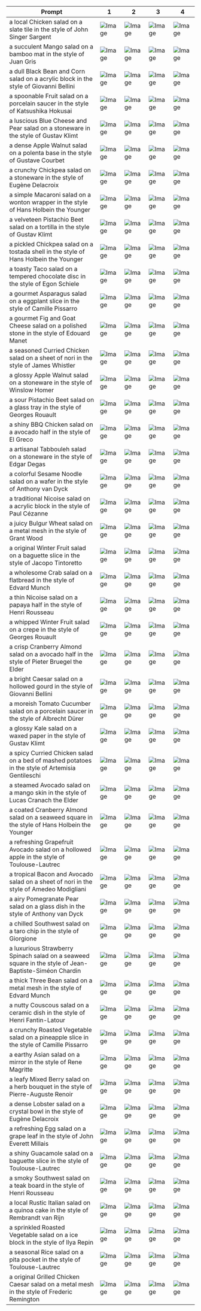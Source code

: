 | Prompt | 1 | 2 | 3 | 4 |
|-|-|-|-|-|
| a local Chicken salad on a slate tile in the style of John Singer Sargent | ![Image](https://salad-benchmark-public-assets.s3.us-east-2.amazonaws.com/sdxl/5bcdba63-022c-4b90-820d-f2cc7de68fd6-0.jpg) | ![Image](https://salad-benchmark-public-assets.s3.us-east-2.amazonaws.com/sdxl/5bcdba63-022c-4b90-820d-f2cc7de68fd6-1.jpg) | ![Image](https://salad-benchmark-public-assets.s3.us-east-2.amazonaws.com/sdxl/5bcdba63-022c-4b90-820d-f2cc7de68fd6-2.jpg) | ![Image](https://salad-benchmark-public-assets.s3.us-east-2.amazonaws.com/sdxl/5bcdba63-022c-4b90-820d-f2cc7de68fd6-3.jpg) |
| a succulent Mango salad on a bamboo mat in the style of Juan Gris | ![Image](https://salad-benchmark-public-assets.s3.us-east-2.amazonaws.com/sdxl/a3b70df2-574b-4894-a43c-8a6ea37b4f28-0.jpg) | ![Image](https://salad-benchmark-public-assets.s3.us-east-2.amazonaws.com/sdxl/a3b70df2-574b-4894-a43c-8a6ea37b4f28-1.jpg) | ![Image](https://salad-benchmark-public-assets.s3.us-east-2.amazonaws.com/sdxl/a3b70df2-574b-4894-a43c-8a6ea37b4f28-2.jpg) | ![Image](https://salad-benchmark-public-assets.s3.us-east-2.amazonaws.com/sdxl/a3b70df2-574b-4894-a43c-8a6ea37b4f28-3.jpg) |
| a dull Black Bean and Corn salad on a acrylic block in the style of Giovanni Bellini | ![Image](https://salad-benchmark-public-assets.s3.us-east-2.amazonaws.com/sdxl/7d4111a1-942a-4522-b63b-58539557ca2d-0.jpg) | ![Image](https://salad-benchmark-public-assets.s3.us-east-2.amazonaws.com/sdxl/7d4111a1-942a-4522-b63b-58539557ca2d-1.jpg) | ![Image](https://salad-benchmark-public-assets.s3.us-east-2.amazonaws.com/sdxl/7d4111a1-942a-4522-b63b-58539557ca2d-2.jpg) | ![Image](https://salad-benchmark-public-assets.s3.us-east-2.amazonaws.com/sdxl/7d4111a1-942a-4522-b63b-58539557ca2d-3.jpg) |
| a spoonable Fruit salad on a porcelain saucer in the style of Katsushika Hokusai | ![Image](https://salad-benchmark-public-assets.s3.us-east-2.amazonaws.com/sdxl/10d22b12-b89b-4a95-9a51-af67dac19e07-0.jpg) | ![Image](https://salad-benchmark-public-assets.s3.us-east-2.amazonaws.com/sdxl/10d22b12-b89b-4a95-9a51-af67dac19e07-1.jpg) | ![Image](https://salad-benchmark-public-assets.s3.us-east-2.amazonaws.com/sdxl/10d22b12-b89b-4a95-9a51-af67dac19e07-2.jpg) | ![Image](https://salad-benchmark-public-assets.s3.us-east-2.amazonaws.com/sdxl/10d22b12-b89b-4a95-9a51-af67dac19e07-3.jpg) |
| a luscious Blue Cheese and Pear salad on a stoneware in the style of Gustav Klimt | ![Image](https://salad-benchmark-public-assets.s3.us-east-2.amazonaws.com/sdxl/6b9bfae2-4800-4e14-be34-4daf4bab522a-0.jpg) | ![Image](https://salad-benchmark-public-assets.s3.us-east-2.amazonaws.com/sdxl/6b9bfae2-4800-4e14-be34-4daf4bab522a-1.jpg) | ![Image](https://salad-benchmark-public-assets.s3.us-east-2.amazonaws.com/sdxl/6b9bfae2-4800-4e14-be34-4daf4bab522a-2.jpg) | ![Image](https://salad-benchmark-public-assets.s3.us-east-2.amazonaws.com/sdxl/6b9bfae2-4800-4e14-be34-4daf4bab522a-3.jpg) |
| a dense Apple Walnut salad on a polenta base in the style of Gustave Courbet | ![Image](https://salad-benchmark-public-assets.s3.us-east-2.amazonaws.com/sdxl/38e541b6-f6e5-475e-988f-c8449dfed81b-0.jpg) | ![Image](https://salad-benchmark-public-assets.s3.us-east-2.amazonaws.com/sdxl/38e541b6-f6e5-475e-988f-c8449dfed81b-1.jpg) | ![Image](https://salad-benchmark-public-assets.s3.us-east-2.amazonaws.com/sdxl/38e541b6-f6e5-475e-988f-c8449dfed81b-2.jpg) | ![Image](https://salad-benchmark-public-assets.s3.us-east-2.amazonaws.com/sdxl/38e541b6-f6e5-475e-988f-c8449dfed81b-3.jpg) |
| a crunchy Chickpea salad on a stoneware in the style of Eugène Delacroix | ![Image](https://salad-benchmark-public-assets.s3.us-east-2.amazonaws.com/sdxl/240ed250-7db5-4367-829b-f2bf1cbe90a5-0.jpg) | ![Image](https://salad-benchmark-public-assets.s3.us-east-2.amazonaws.com/sdxl/240ed250-7db5-4367-829b-f2bf1cbe90a5-1.jpg) | ![Image](https://salad-benchmark-public-assets.s3.us-east-2.amazonaws.com/sdxl/240ed250-7db5-4367-829b-f2bf1cbe90a5-2.jpg) | ![Image](https://salad-benchmark-public-assets.s3.us-east-2.amazonaws.com/sdxl/240ed250-7db5-4367-829b-f2bf1cbe90a5-3.jpg) |
| a simple Macaroni salad on a wonton wrapper in the style of Hans Holbein the Younger | ![Image](https://salad-benchmark-public-assets.s3.us-east-2.amazonaws.com/sdxl/f924f81b-7165-4fdd-9d1d-df10b167f511-0.jpg) | ![Image](https://salad-benchmark-public-assets.s3.us-east-2.amazonaws.com/sdxl/f924f81b-7165-4fdd-9d1d-df10b167f511-1.jpg) | ![Image](https://salad-benchmark-public-assets.s3.us-east-2.amazonaws.com/sdxl/f924f81b-7165-4fdd-9d1d-df10b167f511-2.jpg) | ![Image](https://salad-benchmark-public-assets.s3.us-east-2.amazonaws.com/sdxl/f924f81b-7165-4fdd-9d1d-df10b167f511-3.jpg) |
| a velveteen Pistachio Beet salad on a tortilla in the style of Gustav Klimt | ![Image](https://salad-benchmark-public-assets.s3.us-east-2.amazonaws.com/sdxl/06f66568-51ef-4d88-a2eb-a8dfbddb9694-0.jpg) | ![Image](https://salad-benchmark-public-assets.s3.us-east-2.amazonaws.com/sdxl/06f66568-51ef-4d88-a2eb-a8dfbddb9694-1.jpg) | ![Image](https://salad-benchmark-public-assets.s3.us-east-2.amazonaws.com/sdxl/06f66568-51ef-4d88-a2eb-a8dfbddb9694-2.jpg) | ![Image](https://salad-benchmark-public-assets.s3.us-east-2.amazonaws.com/sdxl/06f66568-51ef-4d88-a2eb-a8dfbddb9694-3.jpg) |
| a pickled Chickpea salad on a tostada shell in the style of Hans Holbein the Younger | ![Image](https://salad-benchmark-public-assets.s3.us-east-2.amazonaws.com/sdxl/629e1a8c-7369-4a96-8682-4ad3328e23bf-0.jpg) | ![Image](https://salad-benchmark-public-assets.s3.us-east-2.amazonaws.com/sdxl/629e1a8c-7369-4a96-8682-4ad3328e23bf-1.jpg) | ![Image](https://salad-benchmark-public-assets.s3.us-east-2.amazonaws.com/sdxl/629e1a8c-7369-4a96-8682-4ad3328e23bf-2.jpg) | ![Image](https://salad-benchmark-public-assets.s3.us-east-2.amazonaws.com/sdxl/629e1a8c-7369-4a96-8682-4ad3328e23bf-3.jpg) |
| a toasty Taco salad on a tempered chocolate disc in the style of Egon Schiele | ![Image](https://salad-benchmark-public-assets.s3.us-east-2.amazonaws.com/sdxl/a0883d04-9955-4c39-b8f3-7d6bcbb203aa-0.jpg) | ![Image](https://salad-benchmark-public-assets.s3.us-east-2.amazonaws.com/sdxl/a0883d04-9955-4c39-b8f3-7d6bcbb203aa-1.jpg) | ![Image](https://salad-benchmark-public-assets.s3.us-east-2.amazonaws.com/sdxl/a0883d04-9955-4c39-b8f3-7d6bcbb203aa-2.jpg) | ![Image](https://salad-benchmark-public-assets.s3.us-east-2.amazonaws.com/sdxl/a0883d04-9955-4c39-b8f3-7d6bcbb203aa-3.jpg) |
| a gourmet Asparagus salad on a eggplant slice in the style of Camille Pissarro | ![Image](https://salad-benchmark-public-assets.s3.us-east-2.amazonaws.com/sdxl/50b59043-7dd5-45f3-9dbf-c1a7ec564aa9-0.jpg) | ![Image](https://salad-benchmark-public-assets.s3.us-east-2.amazonaws.com/sdxl/50b59043-7dd5-45f3-9dbf-c1a7ec564aa9-1.jpg) | ![Image](https://salad-benchmark-public-assets.s3.us-east-2.amazonaws.com/sdxl/50b59043-7dd5-45f3-9dbf-c1a7ec564aa9-2.jpg) | ![Image](https://salad-benchmark-public-assets.s3.us-east-2.amazonaws.com/sdxl/50b59043-7dd5-45f3-9dbf-c1a7ec564aa9-3.jpg) |
| a gourmet Fig and Goat Cheese salad on a polished stone in the style of Edouard Manet | ![Image](https://salad-benchmark-public-assets.s3.us-east-2.amazonaws.com/sdxl/82312955-5321-4777-a10b-e65c819edd7f-0.jpg) | ![Image](https://salad-benchmark-public-assets.s3.us-east-2.amazonaws.com/sdxl/82312955-5321-4777-a10b-e65c819edd7f-1.jpg) | ![Image](https://salad-benchmark-public-assets.s3.us-east-2.amazonaws.com/sdxl/82312955-5321-4777-a10b-e65c819edd7f-2.jpg) | ![Image](https://salad-benchmark-public-assets.s3.us-east-2.amazonaws.com/sdxl/82312955-5321-4777-a10b-e65c819edd7f-3.jpg) |
| a seasoned Curried Chicken salad on a sheet of nori in the style of James Whistler | ![Image](https://salad-benchmark-public-assets.s3.us-east-2.amazonaws.com/sdxl/783932f4-c11a-4410-bd29-f905499163a6-0.jpg) | ![Image](https://salad-benchmark-public-assets.s3.us-east-2.amazonaws.com/sdxl/783932f4-c11a-4410-bd29-f905499163a6-1.jpg) | ![Image](https://salad-benchmark-public-assets.s3.us-east-2.amazonaws.com/sdxl/783932f4-c11a-4410-bd29-f905499163a6-2.jpg) | ![Image](https://salad-benchmark-public-assets.s3.us-east-2.amazonaws.com/sdxl/783932f4-c11a-4410-bd29-f905499163a6-3.jpg) |
| a glossy Apple Walnut salad on a stoneware in the style of Winslow Homer | ![Image](https://salad-benchmark-public-assets.s3.us-east-2.amazonaws.com/sdxl/d3abfcc4-229e-456f-9661-223519c926fc-0.jpg) | ![Image](https://salad-benchmark-public-assets.s3.us-east-2.amazonaws.com/sdxl/d3abfcc4-229e-456f-9661-223519c926fc-1.jpg) | ![Image](https://salad-benchmark-public-assets.s3.us-east-2.amazonaws.com/sdxl/d3abfcc4-229e-456f-9661-223519c926fc-2.jpg) | ![Image](https://salad-benchmark-public-assets.s3.us-east-2.amazonaws.com/sdxl/d3abfcc4-229e-456f-9661-223519c926fc-3.jpg) |
| a sour Pistachio Beet salad on a glass tray in the style of Georges Rouault | ![Image](https://salad-benchmark-public-assets.s3.us-east-2.amazonaws.com/sdxl/d7aa5b3d-3037-4474-9083-7f62b7b42517-0.jpg) | ![Image](https://salad-benchmark-public-assets.s3.us-east-2.amazonaws.com/sdxl/d7aa5b3d-3037-4474-9083-7f62b7b42517-1.jpg) | ![Image](https://salad-benchmark-public-assets.s3.us-east-2.amazonaws.com/sdxl/d7aa5b3d-3037-4474-9083-7f62b7b42517-2.jpg) | ![Image](https://salad-benchmark-public-assets.s3.us-east-2.amazonaws.com/sdxl/d7aa5b3d-3037-4474-9083-7f62b7b42517-3.jpg) |
| a shiny BBQ Chicken salad on a avocado half in the style of El Greco | ![Image](https://salad-benchmark-public-assets.s3.us-east-2.amazonaws.com/sdxl/faf7ed58-ca4d-4014-97b7-9ad8aff3f5ea-0.jpg) | ![Image](https://salad-benchmark-public-assets.s3.us-east-2.amazonaws.com/sdxl/faf7ed58-ca4d-4014-97b7-9ad8aff3f5ea-1.jpg) | ![Image](https://salad-benchmark-public-assets.s3.us-east-2.amazonaws.com/sdxl/faf7ed58-ca4d-4014-97b7-9ad8aff3f5ea-2.jpg) | ![Image](https://salad-benchmark-public-assets.s3.us-east-2.amazonaws.com/sdxl/faf7ed58-ca4d-4014-97b7-9ad8aff3f5ea-3.jpg) |
| a artisanal Tabbouleh salad on a stoneware in the style of Edgar Degas | ![Image](https://salad-benchmark-public-assets.s3.us-east-2.amazonaws.com/sdxl/573447d6-4dff-41c1-9c33-1b38690094f6-0.jpg) | ![Image](https://salad-benchmark-public-assets.s3.us-east-2.amazonaws.com/sdxl/573447d6-4dff-41c1-9c33-1b38690094f6-1.jpg) | ![Image](https://salad-benchmark-public-assets.s3.us-east-2.amazonaws.com/sdxl/573447d6-4dff-41c1-9c33-1b38690094f6-2.jpg) | ![Image](https://salad-benchmark-public-assets.s3.us-east-2.amazonaws.com/sdxl/573447d6-4dff-41c1-9c33-1b38690094f6-3.jpg) |
| a colorful Sesame Noodle salad on a wafer in the style of Anthony van Dyck | ![Image](https://salad-benchmark-public-assets.s3.us-east-2.amazonaws.com/sdxl/699b95a1-8220-4d6a-8695-25b5f42413d0-0.jpg) | ![Image](https://salad-benchmark-public-assets.s3.us-east-2.amazonaws.com/sdxl/699b95a1-8220-4d6a-8695-25b5f42413d0-1.jpg) | ![Image](https://salad-benchmark-public-assets.s3.us-east-2.amazonaws.com/sdxl/699b95a1-8220-4d6a-8695-25b5f42413d0-2.jpg) | ![Image](https://salad-benchmark-public-assets.s3.us-east-2.amazonaws.com/sdxl/699b95a1-8220-4d6a-8695-25b5f42413d0-3.jpg) |
| a traditional Nicoise salad on a acrylic block in the style of Paul Cézanne | ![Image](https://salad-benchmark-public-assets.s3.us-east-2.amazonaws.com/sdxl/50468d8b-5f8a-418f-ad64-d972348f9e7c-0.jpg) | ![Image](https://salad-benchmark-public-assets.s3.us-east-2.amazonaws.com/sdxl/50468d8b-5f8a-418f-ad64-d972348f9e7c-1.jpg) | ![Image](https://salad-benchmark-public-assets.s3.us-east-2.amazonaws.com/sdxl/50468d8b-5f8a-418f-ad64-d972348f9e7c-2.jpg) | ![Image](https://salad-benchmark-public-assets.s3.us-east-2.amazonaws.com/sdxl/50468d8b-5f8a-418f-ad64-d972348f9e7c-3.jpg) |
| a juicy Bulgur Wheat salad on a metal mesh in the style of Grant Wood | ![Image](https://salad-benchmark-public-assets.s3.us-east-2.amazonaws.com/sdxl/f09d84a2-df0a-4377-91d3-d6127ed3e4a6-0.jpg) | ![Image](https://salad-benchmark-public-assets.s3.us-east-2.amazonaws.com/sdxl/f09d84a2-df0a-4377-91d3-d6127ed3e4a6-1.jpg) | ![Image](https://salad-benchmark-public-assets.s3.us-east-2.amazonaws.com/sdxl/f09d84a2-df0a-4377-91d3-d6127ed3e4a6-2.jpg) | ![Image](https://salad-benchmark-public-assets.s3.us-east-2.amazonaws.com/sdxl/f09d84a2-df0a-4377-91d3-d6127ed3e4a6-3.jpg) |
| a original Winter Fruit salad on a baguette slice in the style of Jacopo Tintoretto | ![Image](https://salad-benchmark-public-assets.s3.us-east-2.amazonaws.com/sdxl/a3f34ee1-4cdb-4561-bb13-e0eed0079399-0.jpg) | ![Image](https://salad-benchmark-public-assets.s3.us-east-2.amazonaws.com/sdxl/a3f34ee1-4cdb-4561-bb13-e0eed0079399-1.jpg) | ![Image](https://salad-benchmark-public-assets.s3.us-east-2.amazonaws.com/sdxl/a3f34ee1-4cdb-4561-bb13-e0eed0079399-2.jpg) | ![Image](https://salad-benchmark-public-assets.s3.us-east-2.amazonaws.com/sdxl/a3f34ee1-4cdb-4561-bb13-e0eed0079399-3.jpg) |
| a wholesome Crab salad on a flatbread in the style of Edvard Munch | ![Image](https://salad-benchmark-public-assets.s3.us-east-2.amazonaws.com/sdxl/5862167d-15fa-4408-826a-8c44f686b61c-0.jpg) | ![Image](https://salad-benchmark-public-assets.s3.us-east-2.amazonaws.com/sdxl/5862167d-15fa-4408-826a-8c44f686b61c-1.jpg) | ![Image](https://salad-benchmark-public-assets.s3.us-east-2.amazonaws.com/sdxl/5862167d-15fa-4408-826a-8c44f686b61c-2.jpg) | ![Image](https://salad-benchmark-public-assets.s3.us-east-2.amazonaws.com/sdxl/5862167d-15fa-4408-826a-8c44f686b61c-3.jpg) |
| a thin Nicoise salad on a papaya half in the style of Henri Rousseau | ![Image](https://salad-benchmark-public-assets.s3.us-east-2.amazonaws.com/sdxl/53dcba5d-be26-4cf5-8dd0-6eca880e1ddd-0.jpg) | ![Image](https://salad-benchmark-public-assets.s3.us-east-2.amazonaws.com/sdxl/53dcba5d-be26-4cf5-8dd0-6eca880e1ddd-1.jpg) | ![Image](https://salad-benchmark-public-assets.s3.us-east-2.amazonaws.com/sdxl/53dcba5d-be26-4cf5-8dd0-6eca880e1ddd-2.jpg) | ![Image](https://salad-benchmark-public-assets.s3.us-east-2.amazonaws.com/sdxl/53dcba5d-be26-4cf5-8dd0-6eca880e1ddd-3.jpg) |
| a whipped Winter Fruit salad on a crepe in the style of Georges Rouault | ![Image](https://salad-benchmark-public-assets.s3.us-east-2.amazonaws.com/sdxl/b82f64af-806b-4d0e-8135-249f93cee1ec-0.jpg) | ![Image](https://salad-benchmark-public-assets.s3.us-east-2.amazonaws.com/sdxl/b82f64af-806b-4d0e-8135-249f93cee1ec-1.jpg) | ![Image](https://salad-benchmark-public-assets.s3.us-east-2.amazonaws.com/sdxl/b82f64af-806b-4d0e-8135-249f93cee1ec-2.jpg) | ![Image](https://salad-benchmark-public-assets.s3.us-east-2.amazonaws.com/sdxl/b82f64af-806b-4d0e-8135-249f93cee1ec-3.jpg) |
| a crisp Cranberry Almond salad on a avocado half in the style of Pieter Bruegel the Elder | ![Image](https://salad-benchmark-public-assets.s3.us-east-2.amazonaws.com/sdxl/41c8edc8-45f9-4741-9531-09195b94c0d5-0.jpg) | ![Image](https://salad-benchmark-public-assets.s3.us-east-2.amazonaws.com/sdxl/41c8edc8-45f9-4741-9531-09195b94c0d5-1.jpg) | ![Image](https://salad-benchmark-public-assets.s3.us-east-2.amazonaws.com/sdxl/41c8edc8-45f9-4741-9531-09195b94c0d5-2.jpg) | ![Image](https://salad-benchmark-public-assets.s3.us-east-2.amazonaws.com/sdxl/41c8edc8-45f9-4741-9531-09195b94c0d5-3.jpg) |
| a bright Caesar salad on a hollowed gourd in the style of Giovanni Bellini | ![Image](https://salad-benchmark-public-assets.s3.us-east-2.amazonaws.com/sdxl/e7bef28b-f2d8-4718-ae75-ed0fba7a24ff-0.jpg) | ![Image](https://salad-benchmark-public-assets.s3.us-east-2.amazonaws.com/sdxl/e7bef28b-f2d8-4718-ae75-ed0fba7a24ff-1.jpg) | ![Image](https://salad-benchmark-public-assets.s3.us-east-2.amazonaws.com/sdxl/e7bef28b-f2d8-4718-ae75-ed0fba7a24ff-2.jpg) | ![Image](https://salad-benchmark-public-assets.s3.us-east-2.amazonaws.com/sdxl/e7bef28b-f2d8-4718-ae75-ed0fba7a24ff-3.jpg) |
| a moreish Tomato Cucumber salad on a porcelain saucer in the style of Albrecht Dürer | ![Image](https://salad-benchmark-public-assets.s3.us-east-2.amazonaws.com/sdxl/9582f7bc-65d8-4f27-8e29-fdccc17d9a9f-0.jpg) | ![Image](https://salad-benchmark-public-assets.s3.us-east-2.amazonaws.com/sdxl/9582f7bc-65d8-4f27-8e29-fdccc17d9a9f-1.jpg) | ![Image](https://salad-benchmark-public-assets.s3.us-east-2.amazonaws.com/sdxl/9582f7bc-65d8-4f27-8e29-fdccc17d9a9f-2.jpg) | ![Image](https://salad-benchmark-public-assets.s3.us-east-2.amazonaws.com/sdxl/9582f7bc-65d8-4f27-8e29-fdccc17d9a9f-3.jpg) |
| a glossy Kale salad on a waxed paper in the style of Gustav Klimt | ![Image](https://salad-benchmark-public-assets.s3.us-east-2.amazonaws.com/sdxl/9d462a6d-c52c-4f43-a401-099494f25dec-0.jpg) | ![Image](https://salad-benchmark-public-assets.s3.us-east-2.amazonaws.com/sdxl/9d462a6d-c52c-4f43-a401-099494f25dec-1.jpg) | ![Image](https://salad-benchmark-public-assets.s3.us-east-2.amazonaws.com/sdxl/9d462a6d-c52c-4f43-a401-099494f25dec-2.jpg) | ![Image](https://salad-benchmark-public-assets.s3.us-east-2.amazonaws.com/sdxl/9d462a6d-c52c-4f43-a401-099494f25dec-3.jpg) |
| a spicy Curried Chicken salad on a bed of mashed potatoes in the style of Artemisia Gentileschi | ![Image](https://salad-benchmark-public-assets.s3.us-east-2.amazonaws.com/sdxl/23f037c3-0117-4e5a-8e05-30b607e1fe90-0.jpg) | ![Image](https://salad-benchmark-public-assets.s3.us-east-2.amazonaws.com/sdxl/23f037c3-0117-4e5a-8e05-30b607e1fe90-1.jpg) | ![Image](https://salad-benchmark-public-assets.s3.us-east-2.amazonaws.com/sdxl/23f037c3-0117-4e5a-8e05-30b607e1fe90-2.jpg) | ![Image](https://salad-benchmark-public-assets.s3.us-east-2.amazonaws.com/sdxl/23f037c3-0117-4e5a-8e05-30b607e1fe90-3.jpg) |
| a steamed Avocado salad on a mango skin in the style of Lucas Cranach the Elder | ![Image](https://salad-benchmark-public-assets.s3.us-east-2.amazonaws.com/sdxl/61cfc124-683a-4778-b095-56222fa18ac2-0.jpg) | ![Image](https://salad-benchmark-public-assets.s3.us-east-2.amazonaws.com/sdxl/61cfc124-683a-4778-b095-56222fa18ac2-1.jpg) | ![Image](https://salad-benchmark-public-assets.s3.us-east-2.amazonaws.com/sdxl/61cfc124-683a-4778-b095-56222fa18ac2-2.jpg) | ![Image](https://salad-benchmark-public-assets.s3.us-east-2.amazonaws.com/sdxl/61cfc124-683a-4778-b095-56222fa18ac2-3.jpg) |
| a coated Cranberry Almond salad on a seaweed square in the style of Hans Holbein the Younger | ![Image](https://salad-benchmark-public-assets.s3.us-east-2.amazonaws.com/sdxl/059e74b1-d35c-4614-8984-93d230c395e2-0.jpg) | ![Image](https://salad-benchmark-public-assets.s3.us-east-2.amazonaws.com/sdxl/059e74b1-d35c-4614-8984-93d230c395e2-1.jpg) | ![Image](https://salad-benchmark-public-assets.s3.us-east-2.amazonaws.com/sdxl/059e74b1-d35c-4614-8984-93d230c395e2-2.jpg) | ![Image](https://salad-benchmark-public-assets.s3.us-east-2.amazonaws.com/sdxl/059e74b1-d35c-4614-8984-93d230c395e2-3.jpg) |
| a refreshing Grapefruit Avocado salad on a hollowed apple in the style of Toulouse-Lautrec | ![Image](https://salad-benchmark-public-assets.s3.us-east-2.amazonaws.com/sdxl/08a84395-4b3c-4387-8523-6c2bcee0241c-0.jpg) | ![Image](https://salad-benchmark-public-assets.s3.us-east-2.amazonaws.com/sdxl/08a84395-4b3c-4387-8523-6c2bcee0241c-1.jpg) | ![Image](https://salad-benchmark-public-assets.s3.us-east-2.amazonaws.com/sdxl/08a84395-4b3c-4387-8523-6c2bcee0241c-2.jpg) | ![Image](https://salad-benchmark-public-assets.s3.us-east-2.amazonaws.com/sdxl/08a84395-4b3c-4387-8523-6c2bcee0241c-3.jpg) |
| a tropical Bacon and Avocado salad on a sheet of nori in the style of Amedeo Modigliani | ![Image](https://salad-benchmark-public-assets.s3.us-east-2.amazonaws.com/sdxl/2cb59ec0-3196-4636-b992-a4bacdbdacdb-0.jpg) | ![Image](https://salad-benchmark-public-assets.s3.us-east-2.amazonaws.com/sdxl/2cb59ec0-3196-4636-b992-a4bacdbdacdb-1.jpg) | ![Image](https://salad-benchmark-public-assets.s3.us-east-2.amazonaws.com/sdxl/2cb59ec0-3196-4636-b992-a4bacdbdacdb-2.jpg) | ![Image](https://salad-benchmark-public-assets.s3.us-east-2.amazonaws.com/sdxl/2cb59ec0-3196-4636-b992-a4bacdbdacdb-3.jpg) |
| a airy Pomegranate Pear salad on a glass dish in the style of Anthony van Dyck | ![Image](https://salad-benchmark-public-assets.s3.us-east-2.amazonaws.com/sdxl/a2cd7f72-a780-4426-be8d-da8dff575d82-0.jpg) | ![Image](https://salad-benchmark-public-assets.s3.us-east-2.amazonaws.com/sdxl/a2cd7f72-a780-4426-be8d-da8dff575d82-1.jpg) | ![Image](https://salad-benchmark-public-assets.s3.us-east-2.amazonaws.com/sdxl/a2cd7f72-a780-4426-be8d-da8dff575d82-2.jpg) | ![Image](https://salad-benchmark-public-assets.s3.us-east-2.amazonaws.com/sdxl/a2cd7f72-a780-4426-be8d-da8dff575d82-3.jpg) |
| a chilled Southwest salad on a taro chip in the style of Giorgione | ![Image](https://salad-benchmark-public-assets.s3.us-east-2.amazonaws.com/sdxl/95824de3-c3b2-42ef-82bb-a54d6810ac95-0.jpg) | ![Image](https://salad-benchmark-public-assets.s3.us-east-2.amazonaws.com/sdxl/95824de3-c3b2-42ef-82bb-a54d6810ac95-1.jpg) | ![Image](https://salad-benchmark-public-assets.s3.us-east-2.amazonaws.com/sdxl/95824de3-c3b2-42ef-82bb-a54d6810ac95-2.jpg) | ![Image](https://salad-benchmark-public-assets.s3.us-east-2.amazonaws.com/sdxl/95824de3-c3b2-42ef-82bb-a54d6810ac95-3.jpg) |
| a luxurious Strawberry Spinach salad on a seaweed square in the style of Jean-Baptiste-Siméon Chardin | ![Image](https://salad-benchmark-public-assets.s3.us-east-2.amazonaws.com/sdxl/0a8f46c8-7639-42cb-9bfa-47d4a4860a97-0.jpg) | ![Image](https://salad-benchmark-public-assets.s3.us-east-2.amazonaws.com/sdxl/0a8f46c8-7639-42cb-9bfa-47d4a4860a97-1.jpg) | ![Image](https://salad-benchmark-public-assets.s3.us-east-2.amazonaws.com/sdxl/0a8f46c8-7639-42cb-9bfa-47d4a4860a97-2.jpg) | ![Image](https://salad-benchmark-public-assets.s3.us-east-2.amazonaws.com/sdxl/0a8f46c8-7639-42cb-9bfa-47d4a4860a97-3.jpg) |
| a thick Three Bean salad on a metal mesh in the style of Edvard Munch | ![Image](https://salad-benchmark-public-assets.s3.us-east-2.amazonaws.com/sdxl/0441a91a-d856-47ae-b80d-8f9ee0463b3f-0.jpg) | ![Image](https://salad-benchmark-public-assets.s3.us-east-2.amazonaws.com/sdxl/0441a91a-d856-47ae-b80d-8f9ee0463b3f-1.jpg) | ![Image](https://salad-benchmark-public-assets.s3.us-east-2.amazonaws.com/sdxl/0441a91a-d856-47ae-b80d-8f9ee0463b3f-2.jpg) | ![Image](https://salad-benchmark-public-assets.s3.us-east-2.amazonaws.com/sdxl/0441a91a-d856-47ae-b80d-8f9ee0463b3f-3.jpg) |
| a nutty Couscous salad on a ceramic dish in the style of Henri Fantin-Latour | ![Image](https://salad-benchmark-public-assets.s3.us-east-2.amazonaws.com/sdxl/8be6b01f-bf81-4bad-b2fc-8bb1d07edf6a-0.jpg) | ![Image](https://salad-benchmark-public-assets.s3.us-east-2.amazonaws.com/sdxl/8be6b01f-bf81-4bad-b2fc-8bb1d07edf6a-1.jpg) | ![Image](https://salad-benchmark-public-assets.s3.us-east-2.amazonaws.com/sdxl/8be6b01f-bf81-4bad-b2fc-8bb1d07edf6a-2.jpg) | ![Image](https://salad-benchmark-public-assets.s3.us-east-2.amazonaws.com/sdxl/8be6b01f-bf81-4bad-b2fc-8bb1d07edf6a-3.jpg) |
| a crunchy Roasted Vegetable salad on a pineapple slice in the style of Camille Pissarro | ![Image](https://salad-benchmark-public-assets.s3.us-east-2.amazonaws.com/sdxl/24a62d18-4770-43fa-a389-416fa5dd98f5-0.jpg) | ![Image](https://salad-benchmark-public-assets.s3.us-east-2.amazonaws.com/sdxl/24a62d18-4770-43fa-a389-416fa5dd98f5-1.jpg) | ![Image](https://salad-benchmark-public-assets.s3.us-east-2.amazonaws.com/sdxl/24a62d18-4770-43fa-a389-416fa5dd98f5-2.jpg) | ![Image](https://salad-benchmark-public-assets.s3.us-east-2.amazonaws.com/sdxl/24a62d18-4770-43fa-a389-416fa5dd98f5-3.jpg) |
| a earthy Asian salad on a mirror in the style of Rene Magritte | ![Image](https://salad-benchmark-public-assets.s3.us-east-2.amazonaws.com/sdxl/8437bc2f-b16c-4f53-801e-5bb2fdaf6cdb-0.jpg) | ![Image](https://salad-benchmark-public-assets.s3.us-east-2.amazonaws.com/sdxl/8437bc2f-b16c-4f53-801e-5bb2fdaf6cdb-1.jpg) | ![Image](https://salad-benchmark-public-assets.s3.us-east-2.amazonaws.com/sdxl/8437bc2f-b16c-4f53-801e-5bb2fdaf6cdb-2.jpg) | ![Image](https://salad-benchmark-public-assets.s3.us-east-2.amazonaws.com/sdxl/8437bc2f-b16c-4f53-801e-5bb2fdaf6cdb-3.jpg) |
| a leafy Mixed Berry salad on a herb bouquet in the style of Pierre-Auguste Renoir | ![Image](https://salad-benchmark-public-assets.s3.us-east-2.amazonaws.com/sdxl/d7ad32ad-3f02-451f-a5de-17e381233a86-0.jpg) | ![Image](https://salad-benchmark-public-assets.s3.us-east-2.amazonaws.com/sdxl/d7ad32ad-3f02-451f-a5de-17e381233a86-1.jpg) | ![Image](https://salad-benchmark-public-assets.s3.us-east-2.amazonaws.com/sdxl/d7ad32ad-3f02-451f-a5de-17e381233a86-2.jpg) | ![Image](https://salad-benchmark-public-assets.s3.us-east-2.amazonaws.com/sdxl/d7ad32ad-3f02-451f-a5de-17e381233a86-3.jpg) |
| a dense Lobster salad on a crystal bowl in the style of Eugène Delacroix | ![Image](https://salad-benchmark-public-assets.s3.us-east-2.amazonaws.com/sdxl/4a284f5c-1a88-4268-95ac-70400d82d2f6-0.jpg) | ![Image](https://salad-benchmark-public-assets.s3.us-east-2.amazonaws.com/sdxl/4a284f5c-1a88-4268-95ac-70400d82d2f6-1.jpg) | ![Image](https://salad-benchmark-public-assets.s3.us-east-2.amazonaws.com/sdxl/4a284f5c-1a88-4268-95ac-70400d82d2f6-2.jpg) | ![Image](https://salad-benchmark-public-assets.s3.us-east-2.amazonaws.com/sdxl/4a284f5c-1a88-4268-95ac-70400d82d2f6-3.jpg) |
| a refreshing Egg salad on a grape leaf in the style of John Everett Millais | ![Image](https://salad-benchmark-public-assets.s3.us-east-2.amazonaws.com/sdxl/0ddd2176-d61c-42d7-b5a0-0295d0647fe3-0.jpg) | ![Image](https://salad-benchmark-public-assets.s3.us-east-2.amazonaws.com/sdxl/0ddd2176-d61c-42d7-b5a0-0295d0647fe3-1.jpg) | ![Image](https://salad-benchmark-public-assets.s3.us-east-2.amazonaws.com/sdxl/0ddd2176-d61c-42d7-b5a0-0295d0647fe3-2.jpg) | ![Image](https://salad-benchmark-public-assets.s3.us-east-2.amazonaws.com/sdxl/0ddd2176-d61c-42d7-b5a0-0295d0647fe3-3.jpg) |
| a shiny Guacamole salad on a baguette slice in the style of Toulouse-Lautrec | ![Image](https://salad-benchmark-public-assets.s3.us-east-2.amazonaws.com/sdxl/0f1cfaf3-5c07-470e-be35-13c56a42bdba-0.jpg) | ![Image](https://salad-benchmark-public-assets.s3.us-east-2.amazonaws.com/sdxl/0f1cfaf3-5c07-470e-be35-13c56a42bdba-1.jpg) | ![Image](https://salad-benchmark-public-assets.s3.us-east-2.amazonaws.com/sdxl/0f1cfaf3-5c07-470e-be35-13c56a42bdba-2.jpg) | ![Image](https://salad-benchmark-public-assets.s3.us-east-2.amazonaws.com/sdxl/0f1cfaf3-5c07-470e-be35-13c56a42bdba-3.jpg) |
| a smoky Southwest salad on a teak board in the style of Henri Rousseau | ![Image](https://salad-benchmark-public-assets.s3.us-east-2.amazonaws.com/sdxl/513d5a8d-7fff-45e1-87a0-36ca2cf297a2-0.jpg) | ![Image](https://salad-benchmark-public-assets.s3.us-east-2.amazonaws.com/sdxl/513d5a8d-7fff-45e1-87a0-36ca2cf297a2-1.jpg) | ![Image](https://salad-benchmark-public-assets.s3.us-east-2.amazonaws.com/sdxl/513d5a8d-7fff-45e1-87a0-36ca2cf297a2-2.jpg) | ![Image](https://salad-benchmark-public-assets.s3.us-east-2.amazonaws.com/sdxl/513d5a8d-7fff-45e1-87a0-36ca2cf297a2-3.jpg) |
| a local Rustic Italian salad on a quinoa cake in the style of Rembrandt van Rijn | ![Image](https://salad-benchmark-public-assets.s3.us-east-2.amazonaws.com/sdxl/f47acadf-3483-428a-8b48-faceead61cc5-0.jpg) | ![Image](https://salad-benchmark-public-assets.s3.us-east-2.amazonaws.com/sdxl/f47acadf-3483-428a-8b48-faceead61cc5-1.jpg) | ![Image](https://salad-benchmark-public-assets.s3.us-east-2.amazonaws.com/sdxl/f47acadf-3483-428a-8b48-faceead61cc5-2.jpg) | ![Image](https://salad-benchmark-public-assets.s3.us-east-2.amazonaws.com/sdxl/f47acadf-3483-428a-8b48-faceead61cc5-3.jpg) |
| a sprinkled Roasted Vegetable salad on a ice block in the style of Ilya Repin | ![Image](https://salad-benchmark-public-assets.s3.us-east-2.amazonaws.com/sdxl/08e3dd2e-a30e-41d3-8218-5cc476956b35-0.jpg) | ![Image](https://salad-benchmark-public-assets.s3.us-east-2.amazonaws.com/sdxl/08e3dd2e-a30e-41d3-8218-5cc476956b35-1.jpg) | ![Image](https://salad-benchmark-public-assets.s3.us-east-2.amazonaws.com/sdxl/08e3dd2e-a30e-41d3-8218-5cc476956b35-2.jpg) | ![Image](https://salad-benchmark-public-assets.s3.us-east-2.amazonaws.com/sdxl/08e3dd2e-a30e-41d3-8218-5cc476956b35-3.jpg) |
| a seasonal Rice salad on a pita pocket in the style of Toulouse-Lautrec | ![Image](https://salad-benchmark-public-assets.s3.us-east-2.amazonaws.com/sdxl/01cc85d5-a809-47af-9384-4ccd4246e72c-0.jpg) | ![Image](https://salad-benchmark-public-assets.s3.us-east-2.amazonaws.com/sdxl/01cc85d5-a809-47af-9384-4ccd4246e72c-1.jpg) | ![Image](https://salad-benchmark-public-assets.s3.us-east-2.amazonaws.com/sdxl/01cc85d5-a809-47af-9384-4ccd4246e72c-2.jpg) | ![Image](https://salad-benchmark-public-assets.s3.us-east-2.amazonaws.com/sdxl/01cc85d5-a809-47af-9384-4ccd4246e72c-3.jpg) |
| a original Grilled Chicken Caesar salad on a metal mesh in the style of Frederic Remington | ![Image](https://salad-benchmark-public-assets.s3.us-east-2.amazonaws.com/sdxl/b83fad36-23b8-4e82-9244-0d7f1f0b6a07-0.jpg) | ![Image](https://salad-benchmark-public-assets.s3.us-east-2.amazonaws.com/sdxl/b83fad36-23b8-4e82-9244-0d7f1f0b6a07-1.jpg) | ![Image](https://salad-benchmark-public-assets.s3.us-east-2.amazonaws.com/sdxl/b83fad36-23b8-4e82-9244-0d7f1f0b6a07-2.jpg) | ![Image](https://salad-benchmark-public-assets.s3.us-east-2.amazonaws.com/sdxl/b83fad36-23b8-4e82-9244-0d7f1f0b6a07-3.jpg) |
